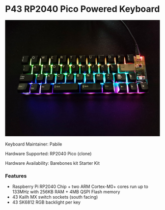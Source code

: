 # P43 RP2040 Pico Powered Keyboard

<picture>
<img src="https://github.com/pabile/Pabile-Keyboards/blob/main/img/p43-000-sm.jpg" width="600">
</picture>

Keyboard Maintainer: Pabile 

Hardware Supported: RP2040 Pico (clone) 

Hardware Availability: Barebones kit Starter Kit 


### Features
<ul>
<li> Raspberry Pi RP2040 Chip + two ARM Cortex-M0+ cores run up to 133MHz with 256KB RAM + 4MB QSPI Flash memory</li>
<li> 43 Kailh MX switch sockets (south facing)</li>
<li> 43 SK6812 RGB backlight per key</li>
</ul>
